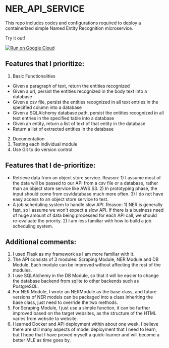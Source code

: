 # NER_API_SERVICE

This repo includes codes and configurations required to deploy a containerized simple Named Entity Recognition microservice.


Try it out!


[![Run on Google Cloud](https://deploy.cloud.run/button.svg)](https://deploy.cloud.run)


Features that I prioritize:
-
1. Basic Functionalities
- Given a paragraph of text, return the entities recognized
- Given a url, persist the entities recognized in the body text into a database
- Given a csv file, persist the entities recognized in all text entries in the specified column into a database
- Given a SQLAlchemy database path, persist the entities recognized in all text entries in the specified table into a database
- Given an entity, return a list of text of that entity in the database
- Return a list of extracted entities in the database
2. Documentation
3. Testing each individual module
4. Use Git to do version control

Features that I de-prioritize:
-
- Retrieve data from an object store service. Reason: 1) I assume most of the data will be passed to our API from a csv file or a database, rather than an object store service like AWS S3. 2) In prototyping phase, the input should come from csv/database much more often. 3) I do not have easy access to an object store service to test.
- A job scheduling system to handle slow API. Reason: 1) NER is generally fast, so I assume we won't expect a slow API. If there is a business need of huge amount of data being processed for each API call, we should re-evaluate the priority. 2) I am less familiar with how to build a job scheduling system.  

Additional comments:
-
1. I used Flask as my framework as I am more familiar with it.
2. The API consists of 3 modules: Scraping Module, NER Module and DB Module. Each module can be improved without affecting the rest of the modules.
3. I use SQLAlchemy in the DB Module, so that it will be easier to change the database backend from sqlite to other backends such as PostgreSQL.
4. For NER Module, I wrote an NERModule as the base class, and future versions of NER models can be packaged into a class inheriting the base class, just need to override the two methods. 
5. For Scraping Module, I just use a simple function, it can be further improved based on the target websites, as the structure of the HTML varies from website to website.
6. I learned Docker and API deployment within about one week. I believe there are still many aspects of model deployment that I need to learn, but I hope that I have proved myself a quick-learner and will become a better MLE as time goes by.